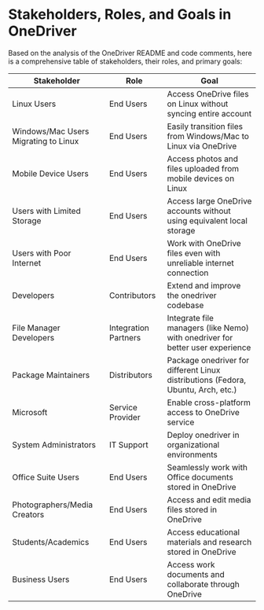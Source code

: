 # Stakeholders, Roles, and Goals in OneDriver

Based on the analysis of the OneDriver README and code comments, here is a comprehensive table of stakeholders, their roles, and primary goals:

| Stakeholder | Role | Goal |
|-------------|------|------|
| Linux Users | End Users | Access OneDrive files on Linux without syncing entire account |
| Windows/Mac Users Migrating to Linux | End Users | Easily transition files from Windows/Mac to Linux via OneDrive |
| Mobile Device Users | End Users | Access photos and files uploaded from mobile devices on Linux |
| Users with Limited Storage | End Users | Access large OneDrive accounts without using equivalent local storage |
| Users with Poor Internet | End Users | Work with OneDrive files even with unreliable internet connection |
| Developers | Contributors | Extend and improve the onedriver codebase |
| File Manager Developers | Integration Partners | Integrate file managers (like Nemo) with onedriver for better user experience |
| Package Maintainers | Distributors | Package onedriver for different Linux distributions (Fedora, Ubuntu, Arch, etc.) |
| Microsoft | Service Provider | Enable cross-platform access to OneDrive service |
| System Administrators | IT Support | Deploy onedriver in organizational environments |
| Office Suite Users | End Users | Seamlessly work with Office documents stored in OneDrive |
| Photographers/Media Creators | End Users | Access and edit media files stored in OneDrive |
| Students/Academics | End Users | Access educational materials and research stored in OneDrive |
| Business Users | End Users | Access work documents and collaborate through OneDrive |